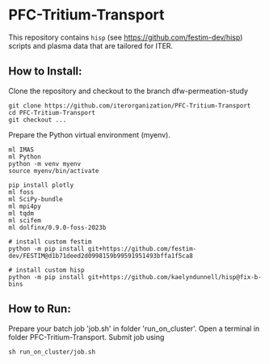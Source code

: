 # PFC-Tritium-Transport

This repository contains `hisp` (see https://github.com/festim-dev/hisp) scripts and plasma data that are tailored for ITER.

## How to Install:

Clone the repository and checkout to the branch dfw-permeation-study
```
git clone https://github.com/iterorganization/PFC-Tritium-Transport
cd PFC-Tritium-Transport
git checkout ...
```
Prepare the Python virtual environment (myenv).
```
ml IMAS
ml Python
python -m venv myenv
source myenv/bin/activate

pip install plotly
ml foss
ml SciPy-bundle 
ml mpi4py
ml tqdm
ml scifem
ml dolfinx/0.9.0-foss-2023b

# install custom festim
python -m pip install git+https://github.com/festim-dev/FESTIM@d1b71deed2d0998159b99591951493bffa1f5ca8

# install custom hisp
python -m pip install git+https://github.com/kaelyndunnell/hisp@fix-b-bins
```
## How to Run:

Prepare your batch job 'job.sh' in folder 'run_on_cluster'. Open a terminal in folder PFC-Tritium-Transport. Submit job using 
```
sh run_on_cluster/job.sh
```

